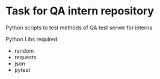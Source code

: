 Task for QA intern repository
=======

Python scripts to test methods of QA test server for interns

Python Libs required:
  - random
  - requests
  - json
  - pytest
